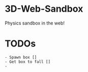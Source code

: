 # 3D-Web-Sandbox
Physics sandbox in the web!


# TODOs
    - Spawn box []
    - Get box to fall []
    - 
